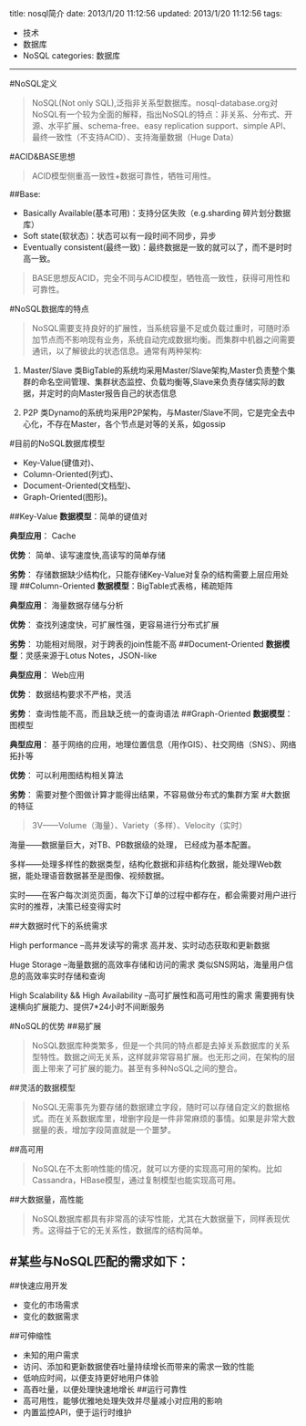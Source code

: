 title: nosql简介
date: 2013/1/20 11:12:56
updated: 2013/1/20 11:12:56
tags:
- 技术
- 数据库
- NoSQL
categories: 数据库
---
#NoSQL定义
>NoSQL(Not only SQL),泛指非关系型数据库。nosql-database.org对NoSQL有一个较为全面的解释，指出NoSQL的特点：非关系、分布式、开源、水平扩展、schema-free、easy replication support、simple API、最终一致性（不支持ACID）、支持海量数据（Huge Data）

#ACID&BASE思想
>ACID模型侧重高一致性+数据可靠性，牺牲可用性。

##Base:
- Basically Available(基本可用)：支持分区失败（e.g.sharding 碎片划分数据库）
- Soft state(软状态)：状态可以有一段时间不同步，异步
- Eventually consistent(最终一致)：最终数据是一致的就可以了，而不是时时高一致。
>BASE思想反ACID，完全不同与ACID模型，牺牲高一致性，获得可用性和可靠性。

#NoSQL数据库的特点
>NoSQL需要支持良好的扩展性，当系统容量不足或负载过重时，可随时添加节点而不影响现有业务，系统自动完成数据均衡。而集群中机器之间需要通讯，以了解彼此的状态信息。通常有两种架构:

1. Master/Slave
类BigTable的系统均采用Master/Slave架构,Master负责整个集群的命名空间管理、集群状态监控、负载均衡等,Slave来负责存储实际的数据，并定时的向Master报告自己的状态信息

2. P2P
类Dynamo的系统均采用P2P架构，与Master/Slave不同，它是完全去中心化，不存在Master，各个节点是对等的关系，如gossip

#目前的NoSQL数据库模型
- Key-Value(键值对)、
- Column-Oriented(列式)、
- Document-Oriented(文档型)、
- Graph-Oriented(图形)。

##Key-Value
 **数据模型**：简单的键值对

 **典型应用**： Cache

 **优势**：  简单、读写速度快,高读写的简单存储

 **劣势**： 存储数据缺少结构化，只能存储Key-Value对复杂的结构需要上层应用处理
##Column-Oriented
 **数据模型**：BigTable式表格，稀疏矩阵

 **典型应用**： 海量数据存储与分析
 
**优势**： 查找列速度快，可扩展性强，更容易进行分布式扩展
 
**劣势**： 功能相对局限，对于跨表的join性能不高
##Document-Oriented
**数据模型**：灵感来源于Lotus Notes，JSON-like
 
**典型应用**： Web应用
 
**优势**： 数据结构要求不严格，灵活
 
**劣势**： 查询性能不高，而且缺乏统一的查询语法
##Graph-Oriented
 **数据模型**：图模型
 
**典型应用**： 基于网络的应用，地理位置信息（用作GIS）、社交网络（SNS）、网络拓扑等
 
**优势**： 可以利用图结构相关算法

 **劣势**： 需要对整个图做计算才能得出结果，不容易做分布式的集群方案
#大数据的特征
>3V——Volume（海量）、Variety（多样）、Velocity（实时）

海量——数据量巨大，对TB、PB数据级的处理， 已经成为基本配置。

多样——处理多样性的数据类型，结构化数据和非结构化数据，能处理Web数据，能处理语音数据甚至是图像、视频数据。

实时——在客户每次浏览页面，每次下订单的过程中都存在，都会需要对用户进行实时的推荐，决策已经变得实时

##大数据时代下的系统需求

High performance –高并发读写的需求
 高并发、实时动态获取和更新数据

Huge Storage –海量数据的高效率存储和访问的需求
 类似SNS网站，海量用户信息的高效率实时存储和查询

High Scalability && High Availability –高可扩展性和高可用性的需求
 需要拥有快速横向扩展能力、提供7*24小时不间断服务

#NoSQL的优势
##易扩展
>NoSQL数据库种类繁多，但是一个共同的特点都是去掉关系数据库的关系型特性。数据之间无关系，这样就非常容易扩展。也无形之间，在架构的层面上带来了可扩展的能力。甚至有多种NoSQL之间的整合。

##灵活的数据模型
>NoSQL无需事先为要存储的数据建立字段，随时可以存储自定义的数据格式。而在关系数据库里，增删字段是一件非常麻烦的事情。如果是非常大数据量的表，增加字段简直就是一个噩梦。

##高可用
>NoSQL在不太影响性能的情况，就可以方便的实现高可用的架构。比如Cassandra，HBase模型，通过复制模型也能实现高可用。

##大数据量，高性能
>NoSQL数据库都具有非常高的读写性能，尤其在大数据量下，同样表现优秀。这得益于它的无关系性，数据库的结构简单。

#某些与NoSQL匹配的需求如下：
---
##快速应用开发
- 变化的市场需求
- 变化的数据需求

##可伸缩性
- 未知的用户需求
- 访问、添加和更新数据使吞吐量持续增长而带来的需求一致的性能
- 低响应时间，以便支持更好地用户体验
- 高吞吐量，以便处理快速地增长
##运行可靠性
- 高可用性，能够优雅地处理失效并尽量减小对应用的影响
- 内置监控API，便于运行时维护